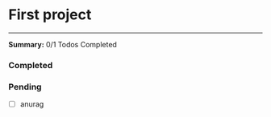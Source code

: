 # First project
  ***  
**Summary:** 0/1 Todos Completed  
### Completed    
### Pending    
- [ ] anurag
